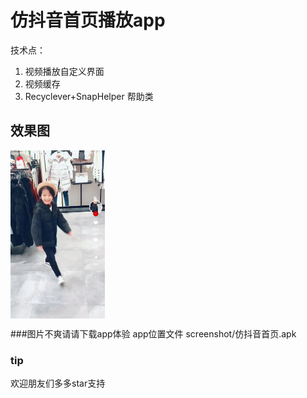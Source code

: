 # 仿抖音首页播放app
技术点：

1.  视频播放自定义界面
2.  视频缓存
3.  Recyclever+SnapHelper 帮助类

## 效果图

<img src="https://github.com/zhangi789/DouYin/blob/master/screenshot/QQ%E5%9B%BE%E7%89%8720190315151256.jpg" width="30%" height="30%" div align=center>

###图片不爽请请下载app体验
app位置文件  screenshot/仿抖音首页.apk

### tip
欢迎朋友们多多star支持

